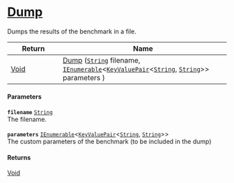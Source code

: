 # [Dump](./VerifierBenchmark--Dump.md)

Dumps the results of the benchmark in a file.

| Return<div><a href="#"><img width=225></a></div> | Name<div><a href="#"><img width=525></a></div> | 
| --- | --- | 
| [Void](https://docs.microsoft.com/en-us/dotnet/api/System.Void) | [Dump](./VerifierBenchmark--Dump.md) ([`String`](https://docs.microsoft.com/en-us/dotnet/api/System.String) filename, [`IEnumerable`](https://docs.microsoft.com/en-us/dotnet/api/System.Collections.Generic.IEnumerable-1)\<[`KeyValuePair`](https://docs.microsoft.com/en-us/dotnet/api/System.Collections.Generic.KeyValuePair-2)\<[`String`](https://docs.microsoft.com/en-us/dotnet/api/System.String), [`String`](https://docs.microsoft.com/en-us/dotnet/api/System.String)>> parameters ) | 


#### Parameters
**`filename`**  [`String`](https://docs.microsoft.com/en-us/dotnet/api/System.String)<br>The filename.<br><br>**`parameters`**  [`IEnumerable`](https://docs.microsoft.com/en-us/dotnet/api/System.Collections.Generic.IEnumerable-1)\<[`KeyValuePair`](https://docs.microsoft.com/en-us/dotnet/api/System.Collections.Generic.KeyValuePair-2)\<[`String`](https://docs.microsoft.com/en-us/dotnet/api/System.String), [`String`](https://docs.microsoft.com/en-us/dotnet/api/System.String)>><br>The custom parameters of the benchmark (to be included in the dump)
#### Returns
[Void](https://docs.microsoft.com/en-us/dotnet/api/System.Void)<br>
